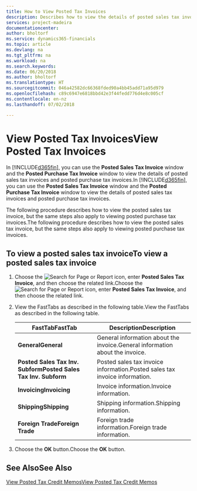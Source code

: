```yaml
---
title: How to View Posted Tax Invoices
description: Describes how to view the details of posted sales tax invoices and posted purchase tax invoices.
services: project-madeira
documentationcenter: 
author: bholtorf
ms.service: dynamics365-financials
ms.topic: article
ms.devlang: na
ms.tgt_pltfrm: na
ms.workload: na
ms.search.keywords: 
ms.date: 06/20/2018
ms.author: bholtorf
ms.translationtype: HT
ms.sourcegitcommit: 046a42582dc66368fded90a4bb45add71a95d979
ms.openlocfilehash: c89c6947e6818bbd42e3f44fedd776d4e8c005cf
ms.contentlocale: en-nz
ms.lasthandoff: 07/02/2018

---
```

# <a name="view-posted-tax-invoices"></a><span data-ttu-id="fbe25-103">View Posted Tax Invoices</span><span class="sxs-lookup"><span data-stu-id="fbe25-103">View Posted Tax Invoices</span></span>
<span data-ttu-id="fbe25-104">In [!INCLUDE[d365fin](../../includes/d365fin_md.md)], you can use the **Posted Sales Tax Invoice** window and the **Posted Purchase Tax Invoice** window to view the details of posted sales tax invoices and posted purchase tax invoices.</span><span class="sxs-lookup"><span data-stu-id="fbe25-104">In [!INCLUDE[d365fin](../../includes/d365fin_md.md)], you can use the **Posted Sales Tax Invoice** window and the **Posted Purchase Tax Invoice** window to view the details of posted sales tax invoices and posted purchase tax invoices.</span></span>  

<span data-ttu-id="fbe25-105">The following procedure describes how to view the posted sales tax invoice, but the same steps also apply to viewing posted purchase tax invoices.</span><span class="sxs-lookup"><span data-stu-id="fbe25-105">The following procedure describes how to view the posted sales tax invoice, but the same steps also apply to viewing posted purchase tax invoices.</span></span>  

## <a name="to-view-a-posted-sales-tax-invoice"></a><span data-ttu-id="fbe25-106">To view a posted sales tax invoice</span><span class="sxs-lookup"><span data-stu-id="fbe25-106">To view a posted sales tax invoice</span></span>  
1. <span data-ttu-id="fbe25-107">Choose the ![Search for Page or Report](../../media/ui-search/search_small.png "Search for Page or Report icon") icon, enter **Posted Sales Tax Invoice**, and then choose the related link.</span><span class="sxs-lookup"><span data-stu-id="fbe25-107">Choose the ![Search for Page or Report](../../media/ui-search/search_small.png "Search for Page or Report icon") icon, enter **Posted Sales Tax Invoice**, and then choose the related link.</span></span>  
2. <span data-ttu-id="fbe25-108">View the FastTabs as described in the following table.</span><span class="sxs-lookup"><span data-stu-id="fbe25-108">View the FastTabs as described in the following table.</span></span>  

    |<span data-ttu-id="fbe25-109">FastTab</span><span class="sxs-lookup"><span data-stu-id="fbe25-109">FastTab</span></span>|<span data-ttu-id="fbe25-110">Description</span><span class="sxs-lookup"><span data-stu-id="fbe25-110">Description</span></span>|  
    |-------------|---------------------------------------|  
    |<span data-ttu-id="fbe25-111">**General**</span><span class="sxs-lookup"><span data-stu-id="fbe25-111">**General**</span></span>|<span data-ttu-id="fbe25-112">General information about the invoice.</span><span class="sxs-lookup"><span data-stu-id="fbe25-112">General information about the invoice.</span></span>|  
    |<span data-ttu-id="fbe25-113">**Posted Sales Tax Inv. Subform**</span><span class="sxs-lookup"><span data-stu-id="fbe25-113">**Posted Sales Tax Inv. Subform**</span></span>|<span data-ttu-id="fbe25-114">Posted sales tax invoice information.</span><span class="sxs-lookup"><span data-stu-id="fbe25-114">Posted sales tax invoice information.</span></span>|  
    |<span data-ttu-id="fbe25-115">**Invoicing**</span><span class="sxs-lookup"><span data-stu-id="fbe25-115">**Invoicing**</span></span>|<span data-ttu-id="fbe25-116">Invoice information.</span><span class="sxs-lookup"><span data-stu-id="fbe25-116">Invoice information.</span></span>|  
    |<span data-ttu-id="fbe25-117">**Shipping**</span><span class="sxs-lookup"><span data-stu-id="fbe25-117">**Shipping**</span></span>|<span data-ttu-id="fbe25-118">Shipping information.</span><span class="sxs-lookup"><span data-stu-id="fbe25-118">Shipping information.</span></span>|  
    |<span data-ttu-id="fbe25-119">**Foreign Trade**</span><span class="sxs-lookup"><span data-stu-id="fbe25-119">**Foreign Trade**</span></span>|<span data-ttu-id="fbe25-120">Foreign trade information.</span><span class="sxs-lookup"><span data-stu-id="fbe25-120">Foreign trade information.</span></span>|  

3.  <span data-ttu-id="fbe25-121">Choose the **OK** button.</span><span class="sxs-lookup"><span data-stu-id="fbe25-121">Choose the **OK** button.</span></span>  

## <a name="see-also"></a><span data-ttu-id="fbe25-122">See Also</span><span class="sxs-lookup"><span data-stu-id="fbe25-122">See Also</span></span>  
[<span data-ttu-id="fbe25-123">View Posted Tax Credit Memos</span><span class="sxs-lookup"><span data-stu-id="fbe25-123">View Posted Tax Credit Memos</span></span>](how-to-view-posted-tax-credit-memos.md)

